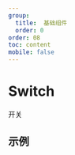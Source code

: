 ```yaml
---
group:
  title:  基础组件
  order: 0
order: 08
toc: content
mobile: false
---
```


# Switch

开关

## 示例

<code src="./examples/Switch" compact background="#fff"></code>

